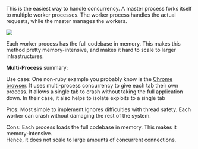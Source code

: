 This is the easiest way to handle concurrency. A master process forks itself to multiple worker processes. The worker process handles the actual requests, while the master manages the workers.

![](https://raw.githubusercontent.com/Codevolve/next/master/courses/community/Ruby%20Magic/assets/multi-process.svg?sanitize=true)

Each worker process has the full codebase in memory. This makes this method pretty memory-intensive, and makes it hard to scale to larger infrastructures.

**Multi-Process** summary:

Use case: One non-ruby example you probably know is the [Chrome browser](https://www.google.com/googlebooks/chrome/small_04.html). It uses multi-process concurrency to give each tab their own process. It allows a single tab to crash without taking the full application down. In their case, it also helps to isolate exploits to a single tab 

Pros: Most simple to implement.Ignores difficulties with thread safety. Each worker can crash without damaging the rest of the system. 

Cons: Each process loads the full codebase in memory. This makes it memory-intensive.   
Hence, it does not scale to large amounts of concurrent connections.
